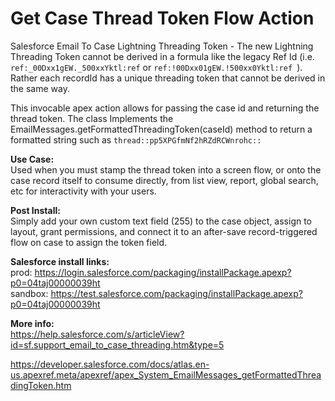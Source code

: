 # Get Case Thread Token Flow Action
Salesforce Email To Case Lightning Threading Token - The new Lightning Threading Token cannot be derived in a formula like the legacy Ref Id (i.e. `ref:_00Dxx1gEW._500xxYktl:ref` or `ref:!00Dxx01gEW.!500xx0Yktl:ref
`).  Rather each recordId has a unique threading token that cannot be derived in the same way.

This invocable apex action allows for passing the case id and returning the thread token.  The class Implements the EmailMessages.getFormattedThreadingToken(caseId) method to return a formatted string such as `thread::pp5XPGfmNf2hRZdRCWnrohc::`

**Use Case:**\
Used when you must stamp the thread token into a screen flow, or onto the case record itself to consume directly, from list view, report, global search, etc for interactivity with your users.

**Post Install:**\
Simply add your own custom text field (255) to the case object, assign to layout, grant permissions, and connect it to an after-save record-triggered flow on case to assign the token field.

**Salesforce install links:**\
prod:     https://login.salesforce.com/packaging/installPackage.apexp?p0=04taj00000039ht \
sandbox:  https://test.salesforce.com/packaging/installPackage.apexp?p0=04taj00000039ht 

**More info:**\
https://help.salesforce.com/s/articleView?id=sf.support_email_to_case_threading.htm&type=5

https://developer.salesforce.com/docs/atlas.en-us.apexref.meta/apexref/apex_System_EmailMessages_getFormattedThreadingToken.htm
